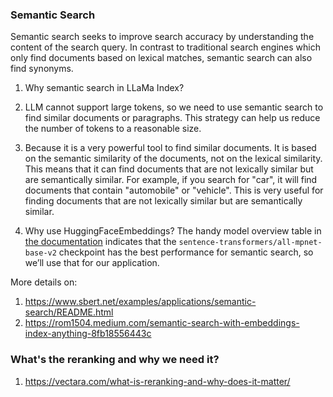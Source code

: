 ### Semantic Search

Semantic search seeks to improve search accuracy by understanding the content of the search query. In contrast to traditional search engines which only find documents based on lexical matches, semantic search can also find synonyms.

1. Why semantic search in LLaMa Index? 
1. LLM cannot support large tokens, so we need to use semantic search to find similar documents or paragraphs. This strategy can help us reduce the number of tokens to a reasonable size.
2. Because it is a very powerful tool to find similar documents. It is based on the semantic similarity of the documents, not on the lexical similarity. This means that it can find documents that are not lexically similar but are semantically similar. For example, if you search for "car", it will find documents that contain "automobile" or "vehicle". This is very useful for finding documents that are not lexically similar but are semantically similar.

2. Why use HuggingFaceEmbeddings?
The handy model overview table in [the documentation](https://www.sbert.net/docs/pretrained_models.html) indicates that the `sentence-transformers/all-mpnet-base-v2` checkpoint has the best performance for semantic search, so we’ll use that for our application.

More details on:
1. https://www.sbert.net/examples/applications/semantic-search/README.html
2. https://rom1504.medium.com/semantic-search-with-embeddings-index-anything-8fb18556443c

### What's the reranking and why we need it?

1. https://vectara.com/what-is-reranking-and-why-does-it-matter/